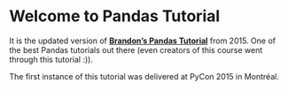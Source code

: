 # Welcome to Pandas Tutorial

It is the updated version of [**Brandon’s Pandas Tutorial**](https://www.youtube.com/watch?v=5JnMutdy6Fw) from 2015. One of the best Pandas tutorials out there (even creators of this course went through this tutorial :)).

The first instance of this tutorial was delivered at PyCon 2015 in
Montréal.
